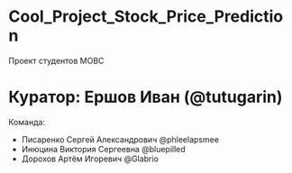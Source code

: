 # Cool_Project_Stock_Price_Prediction
Проект студентов МОВС

# Куратор: Ершов Иван (@tutugarin)

Команда:
+ Писаренко Сергей Александрович @phleelapsmee
+ Инюцина Виктория Сергеевна @bluepilled
+ Дорохов Артём Игоревич @Glabrio

